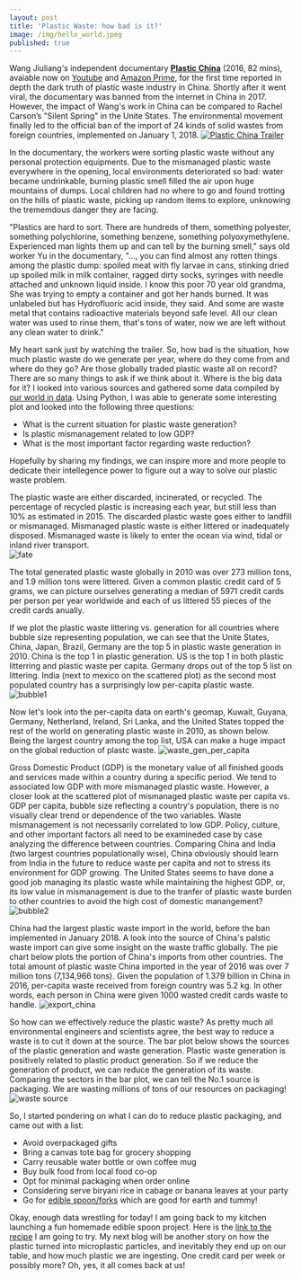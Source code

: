 ```yaml
---
layout: post
title: 'Plastic Waste: how bad is it?'
image: /img/hello_world.jpeg
published: true
---
```

Wang Jiuliang's independent documentary [**Plastic China**](https://www.youtube.com/watch?v=OJrVYB15aFA) 
(2016, 82 mins), avaiable now on [Youtube](http://www.youtube.com) and [Amazon Prime](https://www.amazon.com/Prime-Video/), for the first time reported in depth the dark truth of plastic waste industry in China. Shortly after it went viral, the documentary was banned from the internet in China in 2017. However, the impact of Wang's work in China can be compared to Rachel Carson’s "Silent Spring" in the Unite States. The environmental movement finally led to the official ban of the import of 24 kinds of solid wastes from foreign countries, implemented on January 1, 2018. 
[![Plastic China Trailer](https://img.youtube.com/vi/OJrVYB15aFA/0.jpg)](https://www.youtube.com/watch?v=OJrVYB15aFA) 

In the documentary, the workers were sorting plastic waste without any personal protection equipments. Due to the mismanaged plastic waste everywhere in the opening, local environments deteriorated so bad: water became undrinkable, burning plastic smell filled the air upon huge mountains of dumps. Local children had no where to go and found trotting on the hills of plastic waste, picking up random items to explore, unknowing the trememdous danger they are facing. 

"Plastics are hard to sort. There are hundreds of them, something polyester, something polychlorine, something benzene, something polyoxymethylene. Experienced man lights them up and can tell by the burning smell," says old worker Yu in the documentary, "..., you can find almost any rotten things among the plastic dump: spoiled meat with fly larvae in cans, stinking dried up spoiled milk in milk container, ragged dirty socks, syringes with needle attached and unknown liquid inside. I know this poor 70 year old grandma, She was trying to empty a container and got her hands burned. It was unlabeled but has Hydrofluoric acid inside, they said. And some are waste metal that contains radioactive materials beyond safe level. All our clean water was used to rinse them, that's tons of water, now we are left without any clean water to drink." 

My heart sank just by watching the trailer. So, how bad is the situation, how much plastic waste do we generate per year, where do they come from and where do they go? Are those globally traded plastic waste all on record? There are so many things to ask if we think about it. Where is the big data for it? I looked into various sources and gathered some data compiled by [our world in data](https://ourworldindata.org/). Using Python, I was able to generate some interesting plot and looked into the following three questions:

- What is the current situation for plastic waste generation?
- Is plastic mismanagement related to low GDP?
- What is the most important factor regarding waste reduction?

Hopefully by sharing my findings, we can inspire more and more people to dedicate their intellegence power to figure out a way to solve our plastic waste problem. 

The plastic waste are either discarded, incinerated, or recycled. The percentage of recycled plastic is increasing each year, but still less than 10% as estimated in 2015. The discarded plastic waste goes either to landfill or mismanaged. Mismanaged plastic waste is either littered or inadequately disposed. Mismanaged waste is likely to enter the ocean via wind, tidal or inland river transport.  
![fate](https://github.com/qianjing2020/qianjing2020.github.io/raw/master/plots/plastic_waste/plot_bar_plastic_fate.png)

The total generated plastic waste globally in 2010 was over 273 million tons, and 1.9 million tons were littered. Given a common plastic credit card of 5 grams, we can picture ourselves generating a median of 5971 credit cards per person per year worldwide and each of us littered 55 pieces of the credit cards anually.   

If we plot the plastic waste littering vs. generation for all countries where bubble size representing population, we can see that the Unite States, China, Japan, Brazil, Germany are the top 5 in plastic waste generation in 2010. China is the top 1 in plastic generation. US is the top 1 in both plastic litterring and plastic waste per capita. Germany drops out of the top 5 list on littering. India (next to mexico on the scattered plot) as the second most populated country has a surprisingly low per-capita plastic waste. 
![bubble1](https://github.com/qianjing2020/qianjing2020.github.io/raw/master/plots/plastic_waste/plot_bubble_generation_litter_popu.png)

Now let's look into the per-capita data on earth's geomap, Kuwait, Guyana, Germany, Netherland, Ireland, Sri Lanka, and the United States topped the rest of the world on generating plastic waste in 2010, as shown below. Being the largest country among the top list, USA can make a huge impact on the global reduction of plastc waste.
![waste_gen_per_capita](https://github.com/qianjing2020/qianjing2020.github.io/raw/master/plots/plastic_waste/plot_choropleth_waste_generation_per_capita.png)

Gross Domestic Product (GDP) is the monetary value of all finished goods and services made within a country during a specific period. We tend to associated low GDP with more mismanaged plastic waste. However, a closer look at the scattered plot of mismanaged plastic waste per capita vs. GDP per capita, bubble size reflecting a country's population, there is no visually clear trend or  dependence of the two variables. Waste mismanagement is not necessarily correlated to low GDP. Policy, culture, and other important factors all need to be examineded case by case analyzing the difference between countries. Comparing China and India (two largest countries populationally wise), China obviously should learn from India in the future to reduce waste per capita and not to stress its environment for GDP growing. The United States seems to have done a good job managing its plastic waste while maintaining the highest GDP, or, its low value in mismanagement is due to the tranfer of plastic waste burden to other countries to avoid the high cost of domestic manangement?
![bubble2](https://github.com/qianjing2020/qianjing2020.github.io/raw/master/plots/plastic_waste/plot_bubble_waste_GDP.png)

China had the largest plastic waste import in the world, before the ban implemented in January 2018. A look into the source of China's palstic waste import can give some insight on the waste traffic globally. The pie chart below plots the portion of China's imports from other countries. The total amount of plastic waste China imported in the year of 2016 was over 7 million tons (7,134,966 tons). Given the population of 1.379 billion in China in 2016, per-capita waste received from foreign country was 5.2 kg. In other words, each person in China were given 1000 wasted credit cards waste to handle. 
![export_china](https://github.com/qianjing2020/qianjing2020.github.io/raw/master/plots/plastic_waste/plot_pie_export_China.png)

So how can we effectively reduce the plastic waste? As pretty much all environmental engineers and scientists agree, the best way to reduce a waste is to cut it down at the source. The bar plot below shows the sources of the plastic generation and waste generation. Plastic waste generation is positively related to plastic product generation. So if we reduce the generation of product, we can reduce the generation of its waste. Comparing the sectors in the bar plot, we can tell the No.1 source is packaging. We are wasting millions of tons of our resources on packaging! 
![waste source](https://github.com/qianjing2020/qianjing2020.github.io/raw/master/plots/plastic_waste/plot_bar_production_generation.png)

So, I started pondering on what I can do to reduce plastic packaging, and came out with a list:

- Avoid overpackaged gifts
- Bring a canvas tote bag for grocery shopping
- Carry reusable water bottle or own coffee mug 
- Buy bulk food from local food co-op 
- Opt for minimal packaging when order online 
- Considering serve biryani rice in cabage or banana leaves at your party
- Go for [edible spoon/forks](https://www.youtube.com/watch?v=r4Cc5zmy0eY) which are good for earth and tummy! 

Okay, enough data wrestling for today! I am going back to my kitchen launching a fun homemade edible spoon project. Here is the [link to the recipe](https://www.youtube.com/watch?v=-fr-cBA5P1I) I am going to try. My next blog will be another story on how the plastic turned into microplastic particles, and inevitably they end up on our table, and how much plastic we are ingesting. One credit card per week or possibly more? Oh, yes, it all comes back at us!
